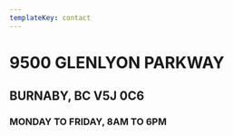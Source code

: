```yaml
---
templateKey: contact
---
```

# 9500 GLENLYON PARKWAY
## BURNABY, BC V5J 0C6

### MONDAY TO FRIDAY, 8AM TO 6PM
